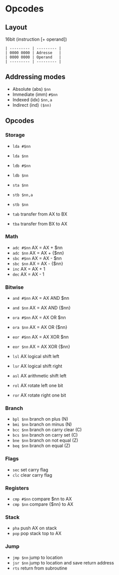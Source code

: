 # Opcodes

## Layout

16bit (instruction [+ operand])

```
| --------- | --------- |
| 0000 0000 | Adresse   |
| 0000 0000 | Operand   |
| --------- | --------- |
```

## Addressing modes

* Absolute (abs) `$nn`
* Immediate (imm) `#$nn`
* Indexed (idx) `$nn,a`
* Indirect (ind) `($nn)`

## Opcodes

### Storage

* `lda #$nn`
* `lda $nn`
* `ldb #$nn`
* `ldb $nn`

* `sta $nn`
* `stb $nn,a`
* `stb $nn`

* `tab` transfer from AX to BX
* `tba` transfer from BX to AX

### Math

* `adc #$nn` AX = AX + $nn
* `adc $nn` AX = AX + {$nn}
* `sbc #$nn` AX = AX - $nn
* `sbc $nn` AX = AX - {$nn}
* `inc` AX = AX + 1
* `dec` AX = AX - 1

### Bitwise

* `and #$nn` AX = AX AND $nn
* `and $nn` AX = AX AND {$nn}
* `ora #$nn` AX = AX OR $nn
* `ora $nn` AX = AX OR {$nn}
* `eor #$nn` AX = AX XOR $nn
* `eor $nn` AX = AX XOR {$nn}

* `lsl` AX logical shift left
* `lsr` AX logical shift right
* `asl` AX arithmetic shift left
* `rol` AX rotate left one bit
* `ror` AX rotate right one bit

### Branch

* `bpl $nn` branch on plus (N)
* `bmi $nn` branch on minus (N)
* `bcc $nn` branch on carry clear (C)
* `bcs $nn` branch on carry set (C)
* `bne $nn` branch on not equal (Z)
* `beq $nn` branch on equal (Z)

### Flags

* `sec` set carry flag
* `clc` clear carry flag

### Registers

* `cmp #$nn` compare $nn to AX
* `cmp $nn` compare {$nn} to AX

### Stack

* `pha` push AX on stack
* `pop` pop stack top to AX

### Jump

* `jmp $nn` jump to location
* `jsr $nn` jump to location and save return address
* `rts` return from subroutine
